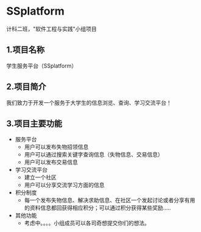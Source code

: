 # SSplatform
计科二班，"软件工程与实践"小组项目

## 1.项目名称

学生服务平台（SSplatform）

## 2.项目简介

我们致力于开发一个服务于大学生的信息浏览、查询、学习交流平台！

## 3.项目主要功能
* 服务平台
  * 用户可以发布失物招领信息
  * 用户可以通过搜索关键字查询信息（失物信息、交易信息）
  * 用户可以发布交易信息
* 学习交流平台
  * 建立一个社区
  * 用户可以分享交流学习方面的信息
* 积分制度
  * 每一个发布失物信息、解决求助信息、在社区一个发起讨论或者分享有用的资料信息都回获得相应积分；可以通过积分获得某些奖励.....
* 其他功能
  * 考虑中。。。。小组成员可以各司奇想提交你们的想法。
